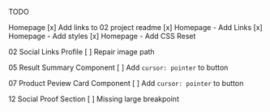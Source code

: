 TODO

Homepage
[x] Add links to 02 project readme
[x] Homepage - Add Links
[x] Homepage - Add styles
[x] Homepage - Add CSS Reset

02 Social Links Profile
[ ] Repair image path

05 Result Summary Component
[ ] Add `cursor: pointer` to button

07 Product Peview Card Component
[ ] Add `cursor: pointer` to button

12 Social Proof Section
[ ] Missing large breakpoint